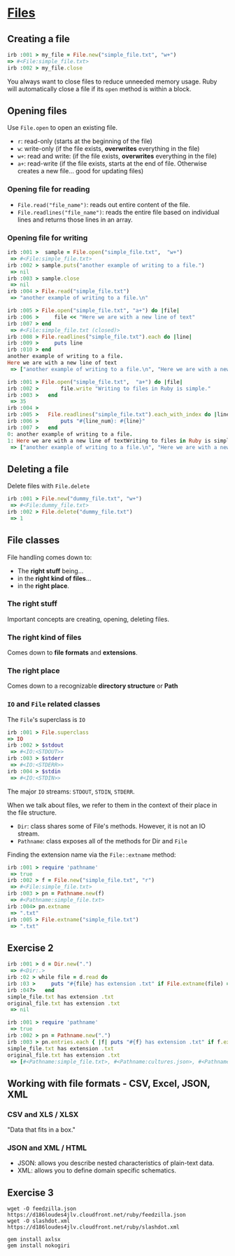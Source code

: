# [Files](https://launchschool.com/books/ruby/read/files)

## Creating a file

```ruby
irb :001 > my_file = File.new("simple_file.txt", "w+")
=> #<File:simple_file.txt>
irb :002 > my_file.close
```

You always want to close files to reduce unneeded memory usage. Ruby will automatically close a file if its ```open``` method is within a block.

## Opening files

Use ```File.open``` to open an existing file.

* ```r```: read-only (starts at the beginning of the file)
* ```w```: write-only (if the file exists, **overwrites** everything in the file)
* ```w+```: read and write: (if the file exists, **overwrites** everything in the file)
* ```a+```: read-write (if the file exists, starts at the end of file. Otherwise creates a new file... good for updating files)

### Opening file for reading

* ```File.read("file_name")```: reads out entire content of the file.
* ```File.readlines("file_name")```: reads the entire file based on individual lines and returns those lines in an array.

### Opening file for writing

```ruby
irb :001 >  sample = File.open("simple_file.txt",  "w+")
 => #<File:simple_file.txt>
irb :002 > sample.puts("another example of writing to a file.")
 => nil
irb :003 > sample.close
 => nil
irb :004 > File.read("simple_file.txt")
 => "another example of writing to a file.\n"
```

```ruby
irb :005 > File.open("simple_file.txt", "a+") do |file|
irb :006 >     file << "Here we are with a new line of text"
irb :007 > end
 => #<File:simple_file.txt (closed)>
irb :008 > File.readlines("simple_file.txt").each do |line|
irb :009 >     puts line
irb :010 > end
another example of writing to a file.
Here we are with a new line of text
 => ["another example of writing to a file.\n", "Here we are with a new line of text"]
```

```ruby
irb :001 > File.open("simple_file.txt",  "a+") do |file|
irb :002 >       file.write "Writing to files in Ruby is simple."
irb :003 >   end
 => 35
irb :004 >
irb :005 >   File.readlines("simple_file.txt").each_with_index do |line, line_num|
irb :006 >       puts "#{line_num}: #{line}"
irb :007 >   end
0: another example of writing to a file.
1: Here we are with a new line of textWriting to files in Ruby is simple.
 => ["another example of writing to a file.\n", "Here we are with a new line of textWriting to files in Ruby is simple."]
```

## Deleting a file

Delete files with ```File.delete```

```ruby
irb :001 > File.new("dummy_file.txt", "w+")
 => #<File:dummy_file.txt>
irb :002 > File.delete("dummy_file.txt")
 => 1
```

## File classes

File handling comes down to:

* The **right stuff** being...
* in the **right kind of files**...
* in the **right place**.

### The right stuff

Important concepts are creating, opening, deleting files.

### The right kind of files

Comes down to **file formats** and **extensions**.

### The right place

Comes down to a recognizable **directory structure** or **Path**

### ```IO``` and ```File``` related classes

The ```File```'s superclass is ```IO```

```ruby
irb :001 > File.superclass
=> IO
irb :002 > $stdout
 => #<IO:<STDOUT>>
irb :003 > $stderr
 => #<IO:<STDERR>>
irb :004 > $stdin
 => #<IO:<STDIN>>
```

The major ```IO``` streams: ```STDOUT```, ```STDIN```, ```STDERR```.

When we talk about files, we refer to them in the context of their place in the file structure.

* ```Dir```: class shares some of File's methods. However, it is not an IO stream.
* ```Pathname```: class exposes all of the methods for Dir and ```File```

Finding the extension name via the ```File::extname``` method:
```ruby
irb :001 > require 'pathname'
 => true
irb :002 > f = File.new("simple_file.txt", "r")
 => #<File:simple_file.txt>
irb :003 > pn = Pathname.new(f)
 => #<Pathname:simple_file.txt>
irb :004> pn.extname
 => ".txt"
irb :005 > File.extname("simple_file.txt")
 => ".txt"
```

## Exercise 2

```ruby
irb :001 > d = Dir.new(".")
 => #<Dir:.>
irb :02 > while file = d.read do
irb :03 >     puts "#{file} has extension .txt" if File.extname(file) == ".txt"
irb :04?>   end
simple_file.txt has extension .txt
original_file.txt has extension .txt
 => nil
```

```ruby
irb :001 > require 'pathname'
 => true
irb :002 > pn = Pathname.new(".")
irb :003 > pn.entries.each { |f| puts "#{f} has extension .txt" if f.extname == ".txt" }
simple_file.txt has extension .txt
original_file.txt has extension .txt
 => [#<Pathname:simple_file.txt>, #<Pathname:cultures.json>, #<Pathname:ruby_book>, #<Pathname:articles.xml>, #<Pathname:chair.rb>, #<Pathname:.git>, #<Pathname:original_file.txt>, #<Pathname:feedzilla.json>, #<Pathname:slashdot>, #<Pathname:articles.json>, #<Pathname:..>, #<Pathname:.>]
```

## Working with file formats - CSV, Excel, JSON, XML

### CSV and XLS / XLSX

"Data that fits in a box."

### JSON and XML / HTML

* JSON: allows you describe nested characteristics of plain-text data.
* XML: allows you to define domain specific schematics.

## Exercise 3

```
wget -O feedzilla.json https://d186loudes4jlv.cloudfront.net/ruby/feedzilla.json
wget -O slashdot.xml https://d186loudes4jlv.cloudfront.net/ruby/slashdot.xml
```

```
gem install axlsx
gem install nokogiri
```


